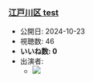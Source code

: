 ### [江戸川区 test](https://www.youtube.com/watch?v=-dCYiUBKOwg)
-   公開日: 2024-10-23
-   視聴数: 46
-   **いいね数: 0**
-   出演者: 
    - [![](https://img.youtube.com/vi/-dCYiUBKOwg/hqdefault.jpg)](https://www.youtube.com/watch?v=-dCYiUBKOwg)
